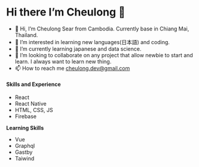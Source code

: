 # Hi there I’m Cheulong 👋

- 👋 Hi, I’m Cheulong Sear from Cambodia. Currently base in Chiang Mai, Thailand.
- 👀 I’m interested in learning new languages(日本語) and coding.
- 🌱 I’m currently learning japanese and data science.
- 💞️ I’m looking to collaborate on any project that allow newbie to start and learn. I always want to learn new thing.
- 📫 How to reach me cheulong.dev@gmail.com

#### Skills and Experience

- React
- React Native
- HTML, CSS, JS
- Firebase

**Learning Skills**
- Vue
- Graphql
- Gastby
- Taiwind

<!---
cheulong/cheulong is a ✨ special ✨ repository because its `README.md` (this file) appears on your GitHub profile.
You can click the Preview link to take a look at your changes.
--->
